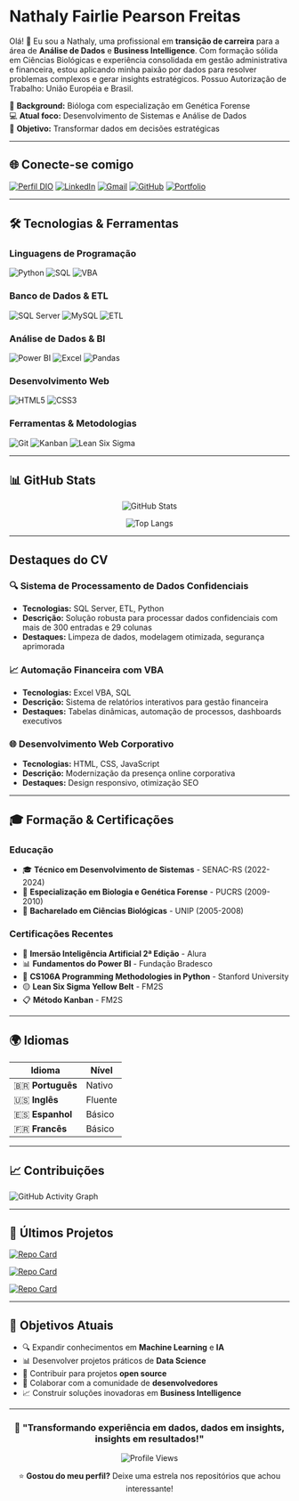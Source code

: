 # Nathaly Fairlie Pearson Freitas

Olá! 👋 Eu sou a Nathaly, uma profissional em **transição de carreira** para a área de **Análise de Dados** e **Business Intelligence**. Com formação sólida em Ciências Biológicas e experiência consolidada em gestão administrativa e financeira, estou aplicando minha paixão por dados para resolver problemas complexos e gerar insights estratégicos. Possuo Autorização de Trabalho: União Européia e Brasil.

🔬 **Background:** Bióloga com especialização em Genética Forense  
💻 **Atual foco:** Desenvolvimento de Sistemas e Análise de Dados  
🎯 **Objetivo:** Transformar dados em decisões estratégicas  

---

## 🌐 Conecte-se comigo

[![Perfil DIO](https://img.shields.io/badge/-Meu%20Perfil%20na%20DIO-0077B5?style=for-the-badge&logo=gitbook&logoColor=white)](https://web.dio.me/users/nathaly_fairlie?tab=achievements)
[![LinkedIn](https://img.shields.io/badge/LinkedIn-0077B5?style=for-the-badge&logo=linkedin&logoColor=white)](http://www.linkedin.com/in/nathalyfairliepearsonfreitas/)
[![Gmail](https://img.shields.io/badge/Gmail-333333?style=for-the-badge&logo=gmail&logoColor=red)](mailto:nathaly_fairlie@hotmail.com)
[![GitHub](https://img.shields.io/badge/GitHub-100000?style=for-the-badge&logo=github&logoColor=white)](https://github.com/NathalyFairlie)
[![Portfolio](https://img.shields.io/badge/Portfolio-FF5722?style=for-the-badge&logo=todoist&logoColor=white)](https://sites.google.com/view/nathalyfairliepearsonfreitas/p%C3%A1gina-inicial)

---

## 🛠️ Tecnologias & Ferramentas

### **Linguagens de Programação**
![Python](https://img.shields.io/badge/python-3670A0?style=for-the-badge&logo=python&logoColor=ffdd54)
![SQL](https://img.shields.io/badge/SQL-4479A1?style=for-the-badge&logo=mysql&logoColor=white)
![VBA](https://img.shields.io/badge/VBA-217346?style=for-the-badge&logo=microsoft-excel&logoColor=white)

### **Banco de Dados & ETL**
![SQL Server](https://img.shields.io/badge/SQL%20Server-CC2927?style=for-the-badge&logo=microsoft%20sql%20server&logoColor=white)
![MySQL](https://img.shields.io/badge/MySQL-00000F?style=for-the-badge&logo=mysql&logoColor=white)
![ETL](https://img.shields.io/badge/ETL-FF6B6B?style=for-the-badge&logo=apache-airflow&logoColor=white)

### **Análise de Dados & BI**
![Power BI](https://img.shields.io/badge/Power%20BI-F2C811?style=for-the-badge&logo=powerbi&logoColor=black)
![Excel](https://img.shields.io/badge/Microsoft_Excel-217346?style=for-the-badge&logo=microsoft-excel&logoColor=white)
![Pandas](https://img.shields.io/badge/pandas-%23150458.svg?style=for-the-badge&logo=pandas&logoColor=white)

### **Desenvolvimento Web**
![HTML5](https://img.shields.io/badge/html5-%23E34F26.svg?style=for-the-badge&logo=html5&logoColor=white)
![CSS3](https://img.shields.io/badge/css3-%231572B6.svg?style=for-the-badge&logo=css3&logoColor=white)

### **Ferramentas & Metodologias**
![Git](https://img.shields.io/badge/GIT-E44C30?style=for-the-badge&logo=git&logoColor=white)
![Kanban](https://img.shields.io/badge/Kanban-0052CC?style=for-the-badge&logo=jira&logoColor=white)
![Lean Six Sigma](https://img.shields.io/badge/Lean%20Six%20Sigma-00C851?style=for-the-badge&logo=sigma&logoColor=white)

---

## 📊 GitHub Stats

<div align="center">
  
![GitHub Stats](https://github-readme-stats.vercel.app/api?username=NathalyFairlie&theme=transparent&bg_color=000&border_color=30A3DC&show_icons=true&icon_color=30A3DC&title_color=E94D5F&text_color=FFF&hide_title=false&include_all_commits=true&count_private=true)

![Top Langs](https://github-readme-stats.vercel.app/api/top-langs/?username=NathalyFairlie&theme=transparent&bg_color=000&border_color=30A3DC&title_color=E94D5F&text_color=FFF&layout=compact)

</div>

---

## Destaques do CV

### 🔍 **Sistema de Processamento de Dados Confidenciais**
- **Tecnologias:** SQL Server, ETL, Python
- **Descrição:** Solução robusta para processar dados confidenciais com mais de 300 entradas e 29 colunas
- **Destaques:** Limpeza de dados, modelagem otimizada, segurança aprimorada

### 📈 **Automação Financeira com VBA**
- **Tecnologias:** Excel VBA, SQL
- **Descrição:** Sistema de relatórios interativos para gestão financeira
- **Destaques:** Tabelas dinâmicas, automação de processos, dashboards executivos

### 🌐 **Desenvolvimento Web Corporativo**
- **Tecnologias:** HTML, CSS, JavaScript
- **Descrição:** Modernização da presença online corporativa
- **Destaques:** Design responsivo, otimização SEO

---

## 🎓 Formação & Certificações

### **Educação**
- 🎓 **Técnico em Desenvolvimento de Sistemas** - SENAC-RS (2022-2024)
- 🔬 **Especialização em Biologia e Genética Forense** - PUCRS (2009-2010)
- 🧬 **Bacharelado em Ciências Biológicas** - UNIP (2005-2008)

### **Certificações Recentes**
- 🤖 **Imersão Inteligência Artificial 2ª Edição** - Alura
- 📊 **Fundamentos do Power BI** - Fundação Bradesco
- 🐍 **CS106A Programming Methodologies in Python** - Stanford University
- 🟡 **Lean Six Sigma Yellow Belt** - FM2S
- 📋 **Método Kanban** - FM2S

---

## 🌍 Idiomas

| Idioma | Nível |
|--------|-------|
| 🇧🇷 **Português** | Nativo |
| 🇺🇸 **Inglês** | Fluente |
| 🇪🇸 **Espanhol** | Básico |
| 🇫🇷 **Francês** | Básico |

---


## 📈 Contribuições

![GitHub Activity Graph](https://github-readme-activity-graph.vercel.app/graph?username=NathalyFairlie&theme=react-dark&bg_color=000000&color=30A3DC&line=E94D5F&point=FFFFFF)

---

## 📝 Últimos Projetos

[![Repo Card](https://github-readme-stats.vercel.app/api/pin/?username=NathalyFairlie&repo=Hospedagem-de-site-estatico-na-AWS&bg_color=000&border_color=30A3DC&show_icons=true&icon_color=30A3DC&title_color=E94D5F&text_color=FFF)](https://github.com/NathalyFairlie/Hospedagem-de-site-estatico-na-AWS)

[![Repo Card](https://github-readme-stats.vercel.app/api/pin/?username=NathalyFairlie&repo=BancoDeDados--SQL--Word--Excel&bg_color=000&border_color=30A3DC&show_icons=true&icon_color=30A3DC&title_color=E94D5F&text_color=FFF)](https://github.com/NathalyFairlie/BancoDeDados--SQL--Word--Excel)

[![Repo Card](https://github-readme-stats.vercel.app/api/pin/?username=NathalyFairlie&repo=Estacionamento&bg_color=000&border_color=30A3DC&show_icons=true&icon_color=30A3DC&title_color=E94D5F&text_color=FFF)](https://github.com/NathalyFairlie/Estacionamento)


---

## 🎯 Objetivos Atuais

- 🔍 Expandir conhecimentos em **Machine Learning** e **IA**
- 📊 Desenvolver projetos práticos de **Data Science**
- 🚀 Contribuir para projetos **open source**
- 🤝 Colaborar com a comunidade de **desenvolvedores**
- 📈 Construir soluções inovadoras em **Business Intelligence**

---

<div align="center">

### 💫 "Transformando experiência em dados, dados em insights, insights em resultados!"

![Profile Views](https://komarev.com/ghpvc/?username=NathalyFairlie&color=30A3DC&style=for-the-badge)

⭐ **Gostou do meu perfil?** Deixe uma estrela nos repositórios que achou interessante!

</div>

